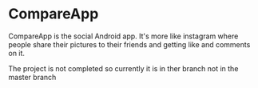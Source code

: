 # CompareApp
CompareApp is the social Android app. It's more like instagram where people share their pictures to their friends and getting like and comments on it.

The project is not completed so currently it is in ther branch not in the master branch 
